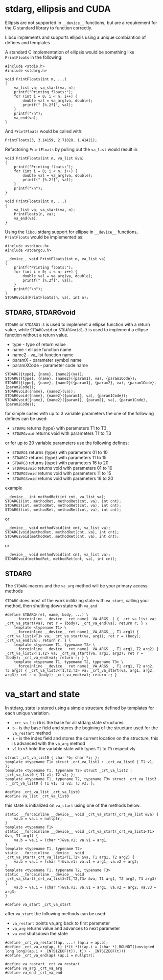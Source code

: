 # stdarg, ellipsis and CUDA

Ellipsis are not supported in `__device__` functions, but are a requirement for the C standard library to function correctly.

Libcu implements and supports ellipsis using a unique combiantion of defines and templates

A standard C implementation of ellipsis would be something like `PrintFloats` in the following:
```
#include <stdio.h>
#include <stdarg.h>

void PrintFloats(int n, ...)
{
	va_list va; va_start(va, n);
	printf("Printing floats:");
	for (int i = 0; i < n; i++) {
		double val = va_arg(va, double);
		printf(" [%.2f]", val);
	}
	printf("\n");
	va_end(va);
}
```
And `PrintFloats` would be called with:
```
PrintFloats(3, 3.14159, 2.71828, 1.41421);
```
Refactoring `PrintFloats` by pulling out the `va_list` would result in:
```
void PrintFloats(int n, va_list &va)
{
	printf("Printing floats:");
	for (int i = 0; i < n; i++) {
		double val = va_arg(va, double);
		printf(" [%.2f]", val);
	}
	printf("\n");
}

void PrintFloats(int n, ...)
{
    va_list va; va_start(va, n);
    PrintFloats(n, va);
    va_end(va);
}
```
Using the `libcu` stdarg support for ellipse in `__device__` functions, `PrintFloats` would be implemented as:
```
#include <stdiocu.h>
#include <stdargcu.h>

__device__ void PrintFloats(int n, va_list va)
{
	printf("Printing floats:");
	for (int i = 0; i < n; i++) {
		double val = va_arg(va, double);
		printf(" [%.2f]", val);
	}
	printf("\n");
}
STDARGvoid(PrintFloats(n, va), int n);
```


## STDARG, STDARGvoid 

`STDARG` or `STDARG1-3` is used to implement a ellipse function with a return value, while `STDARGvoid` or `STDARGvoid1-3` is used to implement a ellipse function without a return value.
* type - type of return value
* name - ellipse function name
* name2 - va_list function name
* paramX - parameter symbol name
* paramXCode - parameter code name
```
STDARG({type}, {name}, {name2}(va));
STDARG({type}, {name}, {name2}({param1}, va), {param1Code});
STDARG({type}, {name}, {name2}({param1}, {param2}, va), {param1Code}, {param2Code});
STDARGvoid({name}, {name2}(va));
STDARGvoid({name}, {name2}({param1}, va), {param1Code});
STDARGvoid({name}, {name2}({param1}, {param2}, va), {param1Code}, {param2Code});
```

for simple cases with up to 3 variable parameters the one of the following defines can be used:
* `STDARG` returns {type} with parameters T1 to T3
* `STDARGvoid` returns void with parameters T1 to T3

or for up to 20 variable parameters use the following defines:
* `STDARG1` returns {type} with parameters 01 to 10
* `STDARG2` returns {type} with parameters 11 to 15
* `STDARG3` returns {type} with parameters 16 to 20
* `STDARG1void` returns void with parameters 01 to 10
* `STDARG2void` returns void with parameters 11 to 15
* `STDARG3void` returns void with parameters 16 to 20


example
```
__device__ int methodRet(int cnt, va_list va);
STDARG1(int, methodRet, methodRet(cnt, va), int cnt);
STDARG2(int, methodRet, methodRet(cnt, va), int cnt);
STDARG3(int, methodRet, methodRet(cnt, va), int cnt);
```
or
```
__device__ void methodVoid(int cnt, va_list va);
STDARG1void(methodRet, methodRet(cnt, va), int cnt);
STDARG2void(methodRet, methodRet(cnt, va), int cnt);
```
or
```
__device__ void methodVoid(int cnt, va_list va);
STDARGvoid(methodRet, methodRet(cnt, va), int cnt);
```

## STDARG
The `STDARG` macros and the `va_arg` method will be your primary access methods

`STDARG` does most of the work initilizing state with `va_start`, calling your method, then shutting down state with `va_end`
```
#define STDARG(ret, name, body, ...) \
	__forceinline __device__ ret name(__VA_ARGS__) { _crt_va_list va; _crt_va_start(va); ret r = (body); _crt_va_end(va); return r; } \
	template <typename T1> \
	__forceinline __device__ ret name(__VA_ARGS__, T1 arg1) { _crt_va_list1<T1> va; _crt_va_start(va, arg1); ret r = (body); _crt_va_end(va); return r; } \
	template <typename T1, typename T2> \
	__forceinline __device__ ret name(__VA_ARGS__, T1 arg1, T2 arg2) { _crt_va_list2<T1,T2> va; _crt_va_start(va, arg1, arg2); ret r = (body); _crt_va_end(va); return r; } \
	template <typename T1, typename T2, typename T3> \
	__forceinline __device__ ret name(__VA_ARGS__, T1 arg1, T2 arg2, T3 arg3) { _crt_va_list3<T1,T2,T3> va; _crt_va_start(va, arg1, arg2, arg3); ret r = (body); _crt_va_end(va); return r; }
```

# va_start and state
In stdarg, state is stored using a simple structure defined by templates for each unique variation.

* `_crt_va_list0` is the base for all stdarg state structures
* `b` - is the base field and stores the begining of the structure used for the `va_restart` method
* `i` - is the index field and stores the current location on the structure, this is advanced with the `va_arg` method
* `v1` to `v3` hold the variable state with types `T1` to `T3` respectivly
```
struct _crt_va_list0 { char *b; char *i; };
template <typename T1> struct _crt_va_list1 : _crt_va_list0 { T1 v1; };
template <typename T1, typename T2> struct _crt_va_list2 : _crt_va_list0 { T1 v1; T2 v2; };
template <typename T1, typename T2, typename T3> struct _crt_va_list3 : _crt_va_list0 { T1 v1; T2 v2; T3 v3; };

#define _crt_va_list _crt_va_list0 
#define va_list _crt_va_list0
```

this state is initialized on `va_start` using one of the methods below:
```
static __forceinline __device__ void _crt_va_start(_crt_va_list &va) {
	va.b = va.i = nullptr;
}
template <typename T1>
static __forceinline __device__ void _crt_va_start(_crt_va_list1<T1> &va, T1 arg1) {
	va.b = va.i = (char *)&va.v1; va.v1 = arg1;
}
template <typename T1, typename T2>
static __forceinline __device__ void _crt_va_start(_crt_va_list2<T1,T2> &va, T1 arg1, T2 arg2) {
	va.b = va.i = (char *)&va.v1; va.v1 = arg1; va.v2 = arg2;
}
template <typename T1, typename T2, typename T3>
static __forceinline __device__ void _crt_va_start(_crt_va_list3<T1,T2,T3> &va, T1 arg1, T2 arg2, T3 arg3) {
	va.b = va.i = (char *)&va.v1; va.v1 = arg1; va.v2 = arg2; va.v3 = arg3;
}

#define va_start _crt_va_start
```

after `va_start` the following methods can be used:
* `va_restart` points va_arg back to first parameter
* `va_arg` returns value and advances to next parameter
* `va_end` shutsdown the state
```
#define _crt_va_restart(ap, ...) (ap.i = ap.b);
#define _crt_va_arg(ap, t) (*(t *)((ap.i = (char *)_ROUNDT((unsigned long long)(ap.i + _INTSIZEOF(t)), t)) - _INTSIZEOF(t)))
#define _crt_va_end(ap) (ap.i = nullptr);

#define va_restart _crt_va_restart
#define va_arg _crt_va_arg
#define va_end _crt_va_end
```